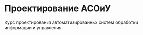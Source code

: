 # Проектирование АСОиУ
Курс проектирования автоматизированных систем обработки информации и управления
